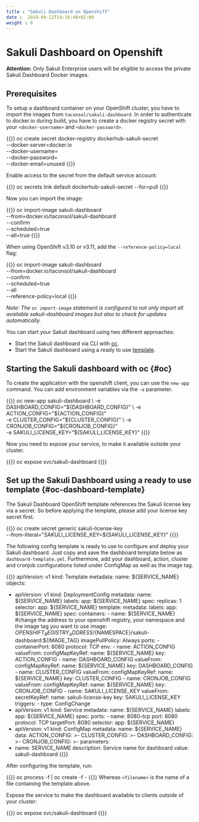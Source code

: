 ```yaml
---
title : "Sakuli Dashboard on Openshift"
date :  2019-09-12T14:16:46+02:00
weight : 8
---
```


# Sakuli Dashboard on Openshift

**Attention:** Only Sakuli Enterprise users will be eligible to access the private Sakuli Dashboard Docker images.

## Prerequisites

To setup a dashboard container on your OpenShift cluster,
you have to import the images from `taconsol/sakuli-dashboard`.
In order to authenticate to docker.io during build,
you have to create a docker registry secret with your
`<docker-username>`
and `<docker-password>`.

{{<highlight bash>}}
oc create secret docker-registry dockerhub-sakuli-secret \
 --docker-server=docker.io \
 --docker-username=<docker-username> \
 --docker-password=<docker-password> \
 --docker-email=unused
{{</highlight>}}

Enable access to the secret from the default service account:

{{<highlight bash>}}
oc secrets link default dockerhub-sakuli-secret --for=pull
{{</highlight>}}


Now you can import the image:

{{<highlight bash>}}
oc import-image sakuli-dashboard \
 --from=docker.io/taconsol/sakuli-dashboard \
 --confirm \
 --scheduled=true \
 --all=true
{{</highlight>}}

When using OpenShift v3.10 or v3.11, add the `--reference-policy=local` flag:

{{<highlight bash>}}
oc import-image sakuli-dashboard \
 --from=docker.io/taconsol/sakuli-dashboard \
 --confirm \
 --scheduled=true \
 --all \
 --reference-policy=local
{{</highlight>}}

*Note: The `oc import-image` statement is configured to not only import all available sakuli-dashboard images but also to
check for updates automatically.*

You can start your Sakuli dashboard using two different approaches:
- Start the Sakuli dashboard via CLI with [oc](#oc).
- Start the Sakuli dashboard using a ready to use [template](#dashboard-template).

## Starting the Sakuli dashboard with oc {#oc}

To create the application with the openshift client, you can use the `new-app` command. You can add environment variables
via the `-e` parameter.

{{<highlight bash>}}
oc new-app sakuli-dashboard \ 
 -e DASHBOARD_CONFIG="${DASHBOARD_CONFIG}"  \
 -e ACTION_CONFIG="${ACTION_CONFIG}"  \
 -e CLUSTER_CONFIG="${CLUSTER_CONFIG}"  \
 -e CRONJOB_CONFIG="${CRONJOB_CONFIG}" \
 -e SAKULI_LICENSE_KEY="${SAKULI_LICENSE_KEY}"
{{</highlight>}}

Now you need to expose your service, to make it available outside your cluster.

{{<highlight bash>}}
oc expose svc/sakuli-dashboard
{{</highlight>}}


## Set up the Sakuli Dashboard using a ready to use template {#oc-dashboard-template}

The Sakuli Dashboard OpenShift template references the Sakuli license key via a secret.
So before applying the template, please add your license key secret first.

{{<highlight bash>}}
oc create secret generic sakuli-license-key \
 --from-literal="SAKULI_LICENSE_KEY=${SAKULI_LICENSE_KEY}"
{{</highlight>}}


The following config template is ready to use to configure and deploy your Sakuli dashboard.
Just copy and save the dashboard template below as `dashboard-template.yml`. Furthermore, add your dashboard, action, 
cluster and cronjob configurations listed under ConfigMap as well as the image tag.

{{<highlight yml>}}
apiVersion: v1
kind: Template
metadata:
  name: ${SERVICE_NAME}
objects:
  - apiVersion: v1
    kind: DeploymentConfig
    metadata:
      name: ${SERVICE_NAME}
      labels:
        app: ${SERVICE_NAME}
    spec:
      replicas: 1
      selector:
        app: ${SERVICE_NAME}
      template:
        metadata:
          labels:
            app: ${SERVICE_NAME}
        spec:
          containers:
            - name: ${SERVICE_NAME}
              #change the address to your openshift registry, your namespace and the image tag you want to use
              image: ${OPENSHIFT_REGISTRY_ADDRESS}/${NAMESPACE}/sakuli-dashboard:${IMAGE_TAG}
              imagePullPolicy: Always
              ports:
                - containerPort: 8080
                  protocol: TCP
              env:
                - name: ACTION_CONFIG
                  valueFrom:
                    configMapKeyRef:
                      name: ${SERVICE_NAME}
                      key: ACTION_CONFIG
                - name: DASHBOARD_CONFIG
                  valueFrom:
                    configMapKeyRef:
                      name: ${SERVICE_NAME}
                      key: DASHBOARD_CONFIG
                - name: CLUSTER_CONFIG
                  valueFrom:
                    configMapKeyRef:
                      name: ${SERVICE_NAME}
                      key: CLUSTER_CONFIG
                - name: CRONJOB_CONFIG
                  valueFrom:
                    configMapKeyRef:
                      name: ${SERVICE_NAME}
                      key: CRONJOB_CONFIG
                - name: SAKULI_LICENSE_KEY
                  valueFrom:
                    secretKeyRef:
                      name: sakuli-license-key
                      key: SAKULI_LICENSE_KEY
      triggers:
        - type: ConfigChange
  - apiVersion: v1
    kind: Service
    metadata:
      name: ${SERVICE_NAME}
      labels:
        app: ${SERVICE_NAME}
    spec:
      ports:
        - name: 8080-tcp
          port: 8080
          protocol: TCP
          targetPort: 8080
      selector:
        app: ${SERVICE_NAME}
  - apiVersion: v1
    kind: ConfigMap
    metadata:
      name: ${SERVICE_NAME}
    data:
      ACTION_CONFIG: >-
        <action configuration>
      CLUSTER_CONFIG: >-
        <cluster Configuration>
      DASHBOARD_CONFIG: >-
        <dashboard configuration>
      CRONJOB_CONFIG: >-
        <cronjob configuration>
parameters:
  - name: SERVICE_NAME
    description: Service name for dashboard
    value: sakuli-dashboard
{{</highlight>}}

After configuring the template, run:

{{<highlight bash>}}
oc process -f <filename> | oc create -f -
{{</highlight>}}
Whereas `<filename>` is the name of a file containing the template above.

Expose the service to make the dashboard available to clients outside of your cluster:

{{<highlight bash>}}
oc expose svc/sakuli-dashboard
{{</highlight>}}

